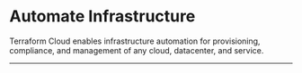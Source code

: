 # Automate Infrastructure
Terraform Cloud enables infrastructure automation for provisioning, compliance, and management of any cloud, datacenter, and service.
***
